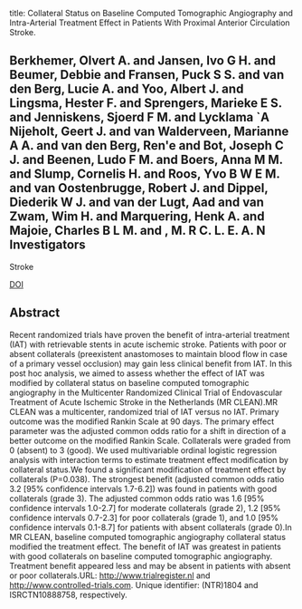 title: Collateral Status on Baseline Computed Tomographic Angiography and Intra-Arterial Treatment Effect in Patients With Proximal Anterior Circulation Stroke.

## Berkhemer, Olvert A. and Jansen, Ivo G H. and Beumer, Debbie and Fransen, Puck S S. and van den Berg, Lucie A. and Yoo, Albert J. and Lingsma, Hester F. and Sprengers, Marieke E S. and Jenniskens, Sjoerd F M. and Lycklama `A Nijeholt, Geert J. and van Walderveen, Marianne A A. and van den Berg, Ren'e and Bot, Joseph C J. and Beenen, Ludo F M. and Boers, Anna M M. and Slump, Cornelis H. and Roos, Yvo B W E M. and van Oostenbrugge, Robert J. and Dippel, Diederik W J. and van der Lugt, Aad and van Zwam, Wim H. and Marquering, Henk A. and Majoie, Charles B L M. and , M. R C. L. E. A. N Investigators
Stroke

<a href="https://doi.org/10.1161/STROKEAHA.115.011788">DOI</a>

## Abstract
Recent randomized trials have proven the benefit of intra-arterial treatment (IAT) with retrievable stents in acute ischemic stroke. Patients with poor or absent collaterals (preexistent anastomoses to maintain blood flow in case of a primary vessel occlusion) may gain less clinical benefit from IAT. In this post hoc analysis, we aimed to assess whether the effect of IAT was modified by collateral status on baseline computed tomographic angiography in the Multicenter Randomized Clinical Trial of Endovascular Treatment of Acute Ischemic Stroke in the Netherlands (MR CLEAN).MR CLEAN was a multicenter, randomized trial of IAT versus no IAT. Primary outcome was the modified Rankin Scale at 90 days. The primary effect parameter was the adjusted common odds ratio for a shift in direction of a better outcome on the modified Rankin Scale. Collaterals were graded from 0 (absent) to 3 (good). We used multivariable ordinal logistic regression analysis with interaction terms to estimate treatment effect modification by collateral status.We found a significant modification of treatment effect by collaterals (P=0.038). The strongest benefit (adjusted common odds ratio 3.2 [95% confidence intervals 1.7-6.2]) was found in patients with good collaterals (grade 3). The adjusted common odds ratio was 1.6 [95% confidence intervals 1.0-2.7] for moderate collaterals (grade 2), 1.2 [95% confidence intervals 0.7-2.3] for poor collaterals (grade 1), and 1.0 [95% confidence intervals 0.1-8.7] for patients with absent collaterals (grade 0).In MR CLEAN, baseline computed tomographic angiography collateral status modified the treatment effect. The benefit of IAT was greatest in patients with good collaterals on baseline computed tomographic angiography. Treatment benefit appeared less and may be absent in patients with absent or poor collaterals.URL: http://www.trialregister.nl and http://www.controlled-trials.com. Unique identifier: (NTR)1804 and ISRCTN10888758, respectively.

